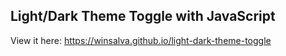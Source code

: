 ## Light/Dark Theme Toggle with JavaScript

View it here: https://winsalva.github.io/light-dark-theme-toggle
